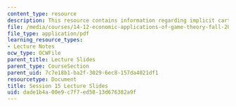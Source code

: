 ```yaml
---
content_type: resource
description: This resource contains information regarding implicit cartels.
file: /media/courses/14-12-economic-applications-of-game-theory-fall-2012/dade1b4a00e9c7f7ed5813d676382a9f_MIT14_12F12_slides15.pdf
file_type: application/pdf
learning_resource_types:
- Lecture Notes
ocw_type: OCWFile
parent_title: Lecture Slides
parent_type: CourseSection
parent_uid: 7c7e18b1-ba2f-3029-6ec8-157da4021df1
resourcetype: Document
title: Session 15 Lecture Slides
uid: dade1b4a-00e9-c7f7-ed58-13d676382a9f
---
```

